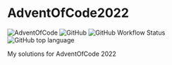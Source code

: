 # AdventOfCode2022

![AdventOfCode](https://img.shields.io/badge/Advent%20Of%20Code-2022-blue?style=flat-square) ![GitHub](https://img.shields.io/github/license/josetomastocino/AdventOfCode2022?style=flat-square) ![GitHub Workflow Status](https://img.shields.io/github/workflow/status/josetomastocino/AdventOfCode2022/CI?style=flat-square) ![GitHub top language](https://img.shields.io/github/languages/top/josetomastocino/Adventofcode2022?style=flat-square)

My solutions for AdventOfCode 2022
